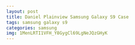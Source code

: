 ```yaml
---
layout: post
title: Daniel Plainview Samsung Galaxy S9 Case
tags: samsung galaxy s9
categories: samsung
img: 1MenLRTI1VFH_Y8GygCl69LgNeJQzGHyK
---
```


